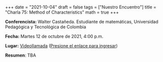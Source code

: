 +++
date      = "2021-10-04"
draft     = false
tags      = ["Nuestro Encuentro"]
title     = "Charla 75: Method of Characteristics"
math      = true
+++

**Conferencista:**  Walter Castañeda. Estudiante de matemáticas, Universidad Pedagógica y Tecnológica de Colombia

**Fecha:** Martes 12 de octubre de 2021, 4:00 p.m.

**Lugar:** [Videollamada](https://meet.google.com/izy-pzig-pbf)  ([Presione el enlace para ingresar](https://meet.google.com/izy-pzig-pbf))

**Resumen**: TBA

